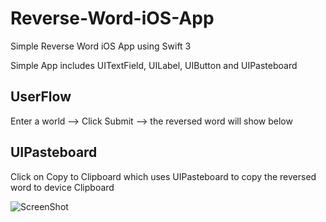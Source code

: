 # Reverse-Word-iOS-App
Simple Reverse Word iOS App using Swift 3


Simple App includes UITextField, UILabel, UIButton and UIPasteboard

## UserFlow
Enter a world --> Click Submit --> the reversed word will show below 

## UIPasteboard
Click on Copy to Clipboard which uses UIPasteboard to copy the reversed word to device Clipboard




![ScreenShot](https://raw.github.com/kassemitani/Reverse-Word-iOS-App/master/screenshot.png)
